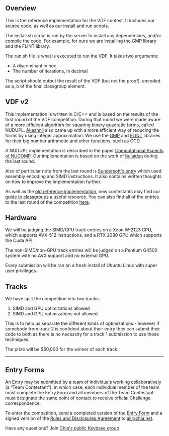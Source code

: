 ## Overview

This is the reference implementation for the VDF contest.
It includes our source code, as well as our install and run scripts.

The install.sh script is run by the server to install any dependencies, and/or compile the code. For example, for ours we are installing the GMP library and the FLINT library.

The run.sh file is what is executed to run the VDF. It takes two arguments:
* A discriminant in hex
* The number of iterations, in decimal

The script should output the result of the VDF (but not the proof), encoded as a, b of the final classgroup element.


## VDF v2

This implementation is written in C/C++ and is based on the results of the first round of the VDF competition.
During that round we were made aware of a more efficient algorithm for squaring binary quadratic forms, called NUDUPL. [Akashnil](https://github.com/Akashnil/chia-vdf-competition/tree/master/Entry1) also came up with a more efficient way of reducing the forms by using integer approximation.
We use the [GMP](https://gmplib.org) and [FLINT](http://www.flintlib.org) libraries for their big number arithmetic and other functions, such as GCD.

A NUDUPL implementation is described in the paper [Computational Aspects of NUCOMP](https://www.researchgate.net/publication/221451638_Computational_aspects_of_NUCOMP). Our implementation is based on the work of [bulaiden](https://github.com/Chia-Network/vdftrack1results/tree/master/bulaiden/entry) during the last round.

Also of particular note from the last round is [Sundersoft's entry](https://github.com/sundersoft2/chia-vdf) which used assembly encoding and SIMD instructions. It also contains written thoughts on how to improve the implementation further.

As well as the [old reference implementation](https://github.com/Chia-Network/oldvdf-competition), new contestants may find our [guide to classgroups](https://github.com/Chia-Network/vdf-competition/blob/master/classgroups.pdf) a useful resource.
You can also find all of the entries to the last round of the competition [here](https://github.com/Chia-Network/vdftrack1results).


## Hardware

We will be judging the SIMD/GPU track entries on a Xeon W-2123 CPU, which supports AVX-512 instructions, and a RTX 2080 GPU which supports the Cuda API.

The non-SIMD/non-GPU track entries will be judged on a Pentium G4500 system with no AVX support and no external GPU.

Every submission will be ran on a fresh install of Ubuntu Linux with super user privileges.


## Tracks

We have split the competition into two tracks:
1. SIMD and GPU optimizations allowed
2. SIMD and GPU optimizations not allowed

This is to help us separate the different kinds of optimizations - however if somebody from track 2 is confident about their entry they can submit their code to both as there is no necessity for a track 1 submission to use those techniques.

The prize will be $50,000 for the winner of each track.


---

## Entry Forms

An Entry may be submitted by a team of individuals working collaboratively (a “Team Contestant”), in which case, each individual member of the team must complete the Entry Form and all members of the Team Contestant must designate the same point of contact to receive official Challenge correspondence.

To enter the competition, send a completed version of the [Entry Form](../Application%20Form.pdf) and a signed version of the [Rules and Disclosures Agreement](../Rules%20and%20Disclosures.pdf) to [ali@chia.net](mailto:ali@chia.net).



Have any questions? Join [Chia's public Keybase group](https://keybase.io/team/chia_network.public)
